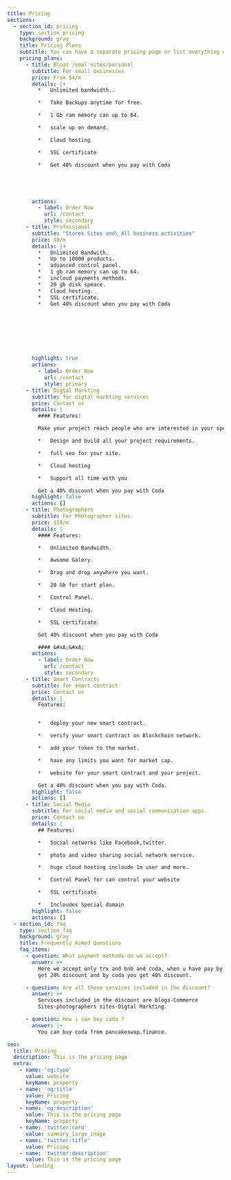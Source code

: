 ```yaml
---
title: Pricing
sections:
  - section_id: pricing
    type: section_pricing
    background: gray
    title: Pricing Plans
    subtitle: You can have a separate pricing page or list everything on the home page.
    pricing_plans:
      - title: Blogs /smal sites/personal
        subtitle: For small businesses
        price: From $4/m
        details: |+
          *   Unlimited bandwidth..

          *   Take Backups anytime for free.

          *   1 Gb ram memory can up to 64.

          *   scale up on demand.

          *   Cloud hosting

          *   SSL certificate

          *   Get 40% discount when you pay with Coda





        actions:
          - label: Order Now
            url: /contact
            style: secondary
      - title: Professional
        subtitle: "Stores Sites and\_All business activities"
        price: $9/m
        details: |+
          *   Unlimited Bandwith.
          *   Up to 10000 products.
          *   advanced control panel.
          *   1 gb ram memory can up to 64.
          *   incloud payments methods.
          *   20 gb disk speace.
          *   Cloud hosting.
          *   SSL certificate.
          *   Get 40% discount when you pay with Coda








        highlight: true
        actions:
          - label: Order Now
            url: /contact
            style: primary
      - title: Digtal Markting
        subtitle: for digtal markting services
        price: Contact us
        details: |
          #### Features:

          Make your project reach people who are interested in your specialty.

          *   Design and build all your project requirements.

          *   full seo for your site.

          *   Cloud hosting

          *   Support all time with you

          Get a 40% discount when you pay with Coda
        highlight: false
        actions: []
      - title: Photographers
        subtitle: For Photographer sites.
        price: $10/m
        details: |
          #### Features:

          *   Unlimited Bandwidth.

          *   Awsome Galery.

          *   Drag and drop anywhere you want.

          *   20 Gb for start plan.

          *   Control Panel.

          *   Cloud Hosting.

          *   SSL certificate.

          Get 40% discount when you pay with Coda

          #### &#xA;&#xA;
        actions:
          - label: Order Now
            url: /contact
            style: secondary
      - title: Smart Contracts
        subtitle: for smart contract
        price: Contact us
        details: |
          Features:


          *   deploy your new smart contract.

          *   verify your smart contract on Blockchain network.

          *   add your token to the market.

          *   have any limits you want for market cap.

          *   website for your smart contract and your project.

          Get a 40% discount when you pay with Coda.
        highlight: false
        actions: []
      - title: Social Media
        subtitle: For social media and social communication apps.
        price: Contact us
        details: |
          ## Features:

          *   Social networks like Facebook,twitter.

          *   photo and video sharing social network service.

          *   huge cloud hosting incloude 1m user and more.

          *   Control Panel for can control your website

          *   SSL certificate

          *   Incloudes Special domain
        highlight: false
        actions: []
  - section_id: faq
    type: section_faq
    background: gray
    title: Frequently Asked Questions
    faq_items:
      - question: What payment methods do we accept?
        answer: >+
          Here we accept only trx and bnb and coda, when u have pay by bnb you
          get 20% discount and by coda you get 40% discount.

      - question: Are all these services included in the discount?
        answer: >+
          Services included in the discount are blogs-Commerce
          Sites-photographers sites-Digtal Markting.

      - question: How i can buy coda ?
        answer: |+
          You can buy coda from pancakeswap.finance.

seo:
  title: Pricing
  description: This is the pricing page
  extra:
    - name: 'og:type'
      value: website
      keyName: property
    - name: 'og:title'
      value: Pricing
      keyName: property
    - name: 'og:description'
      value: This is the pricing page
      keyName: property
    - name: 'twitter:card'
      value: summary_large_image
    - name: 'twitter:title'
      value: Pricing
    - name: 'twitter:description'
      value: This is the pricing page
layout: landing
---
```

